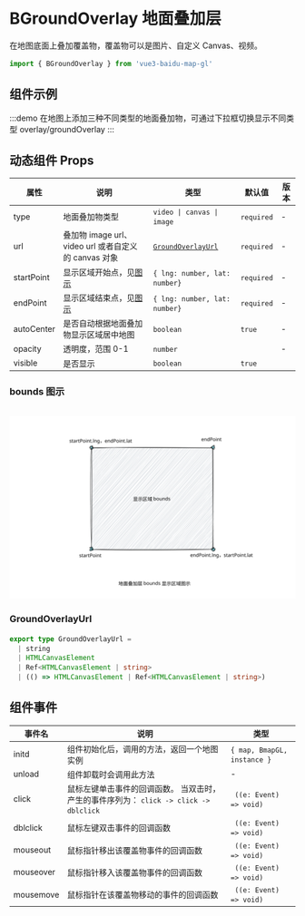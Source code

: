 # BGroundOverlay 地面叠加层 <Badge type="tip" text="^0.0.32" />

在地图底面上叠加覆盖物，覆盖物可以是图片、自定义 Canvas、视频。

```ts
import { BGroundOverlay } from 'vue3-baidu-map-gl'
```

## 组件示例

:::demo 在地图上添加三种不同类型的地面叠加物，可通过下拉框切换显示不同类型
overlay/groundOverlay
:::

## 动态组件 Props

| 属性       | 说明                                                 | 类型                                     | 默认值     | 版本                               |
| ---------- | ---------------------------------------------------- | ---------------------------------------- | ---------- | ---------------------------------- |
| type       | 地面叠加物类型                                       | `video \| canvas \| image`               | `required` | -                                  |
| url        | 叠加物 image url、video url 或者自定义的 canvas 对象 | [`GroundOverlayUrl` ](#GroundOverlayUrl) | `required` | -                                  |
| startPoint | 显示区域开始点，见[图示](#bounds-图示)               | `{ lng: number, lat: number}`            | `required` | -                                  |
| endPoint   | 显示区域结束点，见[图示](#bounds-图示)               | `{ lng: number, lat: number}`            | `required` | -                                  |
| autoCenter | 是否自动根据地面叠加物显示区域居中地图               | `boolean `                               | `true`     | -                                  |
| opacity    | 透明度，范围 0-1                                     | `number`                                 |            | -                                  |
| visible    | 是否显示                                             | `boolean`                                | `true`     | <Badge type="tip" text="^2.1.4" /> |

### bounds 图示

<br />
<div class="bounds-image">
  <img src="/bounds.svg" alt="">
</div>

<style>
  .dark .bounds-image{
    width: 60%;
    background: var(--vp-c-text-1);
  }
</style>

### GroundOverlayUrl

```ts
export type GroundOverlayUrl =
  | string
  | HTMLCanvasElement
  | Ref<HTMLCanvasElement | string>
  | (() => HTMLCanvasElement | Ref<HTMLCanvasElement | string>)
```

## 组件事件

| 事件名    | 说明                                                                                   | 类型                        |
| --------- | -------------------------------------------------------------------------------------- | --------------------------- |
| initd     | 组件初始化后，调用的方法，返回一个地图实例                                             | `{ map, BmapGL, instance }` |
| unload    | 组件卸载时会调用此方法                                                                 | -                           |
| click     | 鼠标左键单击事件的回调函数。 当双击时，产生的事件序列为： `click -> click -> dblclick` | ` ((e: Event) => void)`     |
| dblclick  | 鼠标左键双击事件的回调函数                                                             | ` ((e: Event) => void)`     |
| mouseout  | 鼠标指针移出该覆盖物事件的回调函数                                                     | ` ((e: Event) => void)`     |
| mouseover | 鼠标指针移入该覆盖物事件的回调函数                                                     | ` ((e: Event) => void)`     |
| mousemove | 鼠标指针在该覆盖物移动的事件的回调函数                                                 | ` ((e: Event) => void)`     |
